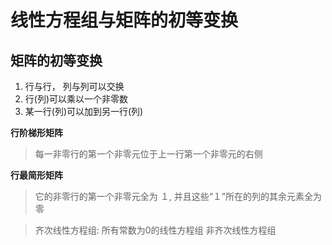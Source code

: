 # 线性方程组与矩阵的初等变换

## 矩阵的初等变换

1. 行与行， 列与列可以交换
2. 行(列)可以乘以一个非零数
3. 某一行(列)可以加到另一行(列)

**行阶梯形矩阵**

> 每一非零行的第一个非零元位于上一行第一个非零元的右侧

**行最简形矩阵**

> 它的非零行的第一个非零元全为 １, 并且这些“１”所在的列的其余元素全为零


> 齐次线性方程组: 所有常数为0的线性方程组
> 非齐次线性方程组